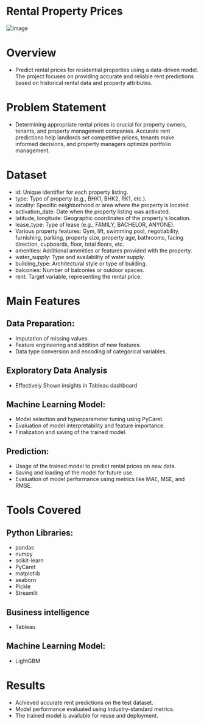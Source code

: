 # Rental Property Prices

![image](https://github.com/praveendecode/Smart-Predictive-Modeling-for-Rental-Property-Prices/assets/95226524/2f48edbb-cced-4f7e-a652-e5b8522b623f)


# Overview

- Predict rental prices for residential properties using a data-driven model. The project focuses on providing accurate and reliable rent predictions based on historical rental data and property attributes.

# Problem Statement

- Determining appropriate rental prices is crucial for property owners, tenants, and property management companies. Accurate rent predictions help landlords set competitive prices, tenants make informed decisions, and property managers optimize portfolio management.

# Dataset 
- id: Unique identifier for each property listing.
- type: Type of property (e.g., BHK1, BHK2, RK1, etc.).
- locality: Specific neighborhood or area where the property is located.
- activation_date: Date when the property listing was activated.
- latitude, longitude: Geographic coordinates of the property's location.
- lease_type: Type of lease (e.g., FAMILY, BACHELOR, ANYONE).
- Various property features: Gym, lift, swimming pool, negotiability, furnishing, parking, property size, property age, bathrooms, facing direction, cupboards, floor, total floors, etc.
- amenities: Additional amenities or features provided with the property.
- water_supply: Type and availability of water supply.
- building_type: Architectural style or type of building.
- balconies: Number of balconies or outdoor spaces.
- rent: Target variable, representing the rental price.

# Main Features

   ## Data Preparation:
   - Imputation of missing values.
   - Feature engineering and addition of new features.
   -  Data type conversion and encoding of categorical variables.

   ## Exploratory Data Analysis 

   - Effectively Shown insights in Tableau dashboard 

   ## Machine Learning Model:
   -  Model selection and hyperparameter tuning using PyCaret.
   - Evaluation of model interpretability and feature importance.
   - Finalization and saving of the trained model.

   ##  Prediction:
  - Usage of the trained model to predict rental prices on new data.
  - Saving and loading of the model for future use.
  -  Evaluation of model performance using metrics like MAE, MSE, and RMSE.
  
  # Tools Covered

## Python Libraries:
  - pandas
  - numpy
  - scikit-learn
  - PyCaret
  - matplotlib
  - seaborn
  - Pickle
  - Streamlit

## Business intelligence 
 - Tableau

    
## Machine Learning Model:
  - LightGBM

# Results

- Achieved accurate rent predictions on the test dataset.
- Model performance evaluated using industry-standard metrics.
- The trained model is available for reuse and deployment.





